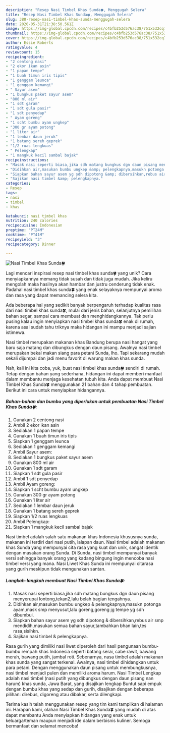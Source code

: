 ```yaml
---
description: "Resep Nasi Timbel Khas Sunda🍀, Menggugah Selera"
title: "Resep Nasi Timbel Khas Sunda🍀, Menggugah Selera"
slug: 380-resep-nasi-timbel-khas-sunda-menggugah-selera
date: 2020-05-31T21:38:50.561Z
image: https://img-global.cpcdn.com/recipes/c4bfb253d576ac38/751x532cq70/nasi-timbel-khas-sunda🍀-foto-resep-utama.jpg
thumbnail: https://img-global.cpcdn.com/recipes/c4bfb253d576ac38/751x532cq70/nasi-timbel-khas-sunda🍀-foto-resep-utama.jpg
cover: https://img-global.cpcdn.com/recipes/c4bfb253d576ac38/751x532cq70/nasi-timbel-khas-sunda🍀-foto-resep-utama.jpg
author: Essie Roberts
ratingvalue: 4
reviewcount: 15
recipeingredient:
- "2 centong nasi"
- "2 ekor ikan asin"
- "1 papan tempe"
- "1 buah timun iris tipis"
- "1 genggam leunca"
- "1 genggam kemangi"
- " Sayur asem"
- "1 bungkus paket sayur asem"
- "800 ml air"
- "1 sdt garam"
- "1 sdt gula pasir"
- "1 sdt penyedap"
- " Ayam goreng"
- "1 scht bumbu ayam ungkep"
- "300 gr ayam potong"
- "1 liter air"
- "1 lembar daun jeruk"
- "1 batang sereh geprek"
- "1/2 ruas lengkuas"
- " Pelengkap"
- "1 mangkuk kecil sambal bajak"
recipeinstructions:
- "Masak nasi seperti biasa,jika sdh matang bungkus dgn daun pisang menyerupai lontong,tekan2,lalu belah bagian tengahnya."
- "Didihkan air,masukan bumbu ungkep &amp; pelengkapnya,masukn potonga ayam,mask smp menyusut,lalu goreng,goreng jg tempe yg sdh dibumbui."
- "Siapkan bahan sayur asem yg sdh dipotong &amp; dibersihkan,rebus air smp mendidih,masukan semua bahan sayur,tambahkan bhan lain,tes rasa,sisihkn."
- "Sajikan nasi timbel &amp; pelengkapnya."
categories:
- Resep
tags:
- nasi
- timbel
- khas

katakunci: nasi timbel khas 
nutrition: 240 calories
recipecuisine: Indonesian
preptime: "PT24M"
cooktime: "PT41M"
recipeyield: "3"
recipecategory: Dinner

---
```



![Nasi Timbel Khas Sunda🍀](https://img-global.cpcdn.com/recipes/c4bfb253d576ac38/751x532cq70/nasi-timbel-khas-sunda🍀-foto-resep-utama.jpg)

Lagi mencari inspirasi resep nasi timbel khas sunda🍀 yang unik? Cara menyiapkannya memang tidak susah dan tidak juga mudah. Jika keliru mengolah maka hasilnya akan hambar dan justru cenderung tidak enak. Padahal nasi timbel khas sunda🍀 yang enak selayaknya mempunyai aroma dan rasa yang dapat memancing selera kita.

Ada beberapa hal yang sedikit banyak berpengaruh terhadap kualitas rasa dari nasi timbel khas sunda🍀, mulai dari jenis bahan, selanjutnya pemilihan bahan segar, sampai cara membuat dan menghidangkannya. Tak perlu pusing kalau ingin menyiapkan nasi timbel khas sunda🍀 enak di rumah, karena asal sudah tahu triknya maka hidangan ini mampu menjadi sajian istimewa.

Nasi timbel merupakan makanan khas Bandung berupa nasi hangat yang baru saja matang dan dibungkus dengan daun pisang. Awalnya nasi timbel merupakan bekal makan siang para petani Sunda, lho. Tapi sekarang mudah sekali dijumpai dan jadi menu favorit di warung makan khas sunda.


Nah, kali ini kita coba, yuk, buat nasi timbel khas sunda🍀 sendiri di rumah. Tetap dengan bahan yang sederhana, hidangan ini dapat memberi manfaat dalam membantu menjaga kesehatan tubuh kita. Anda dapat membuat Nasi Timbel Khas Sunda🍀 menggunakan 21 bahan dan 4 tahap pembuatan. Berikut ini cara untuk menyiapkan hidangannya.

<!--inarticleads1-->

##### Bahan-bahan dan bumbu yang diperlukan untuk pembuatan Nasi Timbel Khas Sunda🍀:

1. Gunakan 2 centong nasi
1. Ambil 2 ekor ikan asin
1. Sediakan 1 papan tempe
1. Gunakan 1 buah timun iris tipis
1. Siapkan 1 genggam leunca
1. Sediakan 1 genggam kemangi
1. Ambil  Sayur asem:
1. Sediakan 1 bungkus paket sayur asem
1. Gunakan 800 ml air
1. Gunakan 1 sdt garam
1. Siapkan 1 sdt gula pasir
1. Ambil 1 sdt penyedap
1. Ambil  Ayam goreng:
1. Siapkan 1 scht bumbu ayam ungkep
1. Gunakan 300 gr ayam potong
1. Gunakan 1 liter air
1. Sediakan 1 lembar daun jeruk
1. Gunakan 1 batang sereh geprek
1. Siapkan 1/2 ruas lengkuas
1. Ambil  Pelengkap:
1. Siapkan 1 mangkuk kecil sambal bajak


Nasi timbel adalah salah satu makanan khas Indonesia khususnya sunda, makanan ini terdiri dari nasi putih, lalapan daun. Nasi timbel adalah makanan khas Sunda yang mempunyai cita rasa yang kuat dan unik, sangat identik dengan masakan orang Sunda. Di Sunda, nasi timbel mempunyai banyak versi sehingga banyak orang yang kadang bingung ingin mencoba nasi timbel versi yang mana. Nasi Liwet Khas Sunda ini mempunyai citarasa yang gurih meskipun tidak mengunakan santan. 

<!--inarticleads2-->

##### Langkah-langkah membuat Nasi Timbel Khas Sunda🍀:

1. Masak nasi seperti biasa,jika sdh matang bungkus dgn daun pisang menyerupai lontong,tekan2,lalu belah bagian tengahnya.
1. Didihkan air,masukan bumbu ungkep &amp; pelengkapnya,masukn potonga ayam,mask smp menyusut,lalu goreng,goreng jg tempe yg sdh dibumbui.
1. Siapkan bahan sayur asem yg sdh dipotong &amp; dibersihkan,rebus air smp mendidih,masukan semua bahan sayur,tambahkan bhan lain,tes rasa,sisihkn.
1. Sajikan nasi timbel &amp; pelengkapnya.


Rasa gurih yang dimiliki nasi liwet diperoleh dari hasil pengunaan bumbu-bumbu rempah khas Indonesia seperti batang serai, cabe rawit, bawang merah, bawang putih, jambal roti. Sebenarnya, nasa timbel adalah makanan khas sunda yang sangat terkenal. Awalnya, nasi timbel dihidangkan untuk para petani. Dengan menggunakan daun pisang untuk membungkusnya, nasi timbel menjadi pulen dan memiliki aroma harum. Nasi Timbel Lengkap adalah nasi timbel (nasi putih yang dibungkus dengan daun pisang nan harum) khas sunda, Jawa Barat, yang disajikan lengkap Buntut sapi empuk dengan bumbu khas yang sedap dan gurih, disajikan dengan beberapa pilihan: direbus, digoreng atau dibakar, serta dilengkapi. 

Terima kasih telah menggunakan resep yang tim kami tampilkan di halaman ini. Harapan kami, olahan Nasi Timbel Khas Sunda🍀 yang mudah di atas dapat membantu Anda menyiapkan hidangan yang enak untuk keluarga/teman maupun menjadi ide dalam berbisnis kuliner. Semoga bermanfaat dan selamat mencoba!
